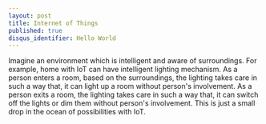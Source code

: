 ```yaml
---
layout: post
title: Internet of Things
published: true
disqus_identifier: Hello World
---
```


Imagine an environment which is intelligent and aware of surroundings. 
For example, home with IoT can have intelligent lighting mechanism. As a person enters a room, based on the surroundings, the lighting takes care in such a way that, it can light up a room without person's involvement. As a person exits a room, the lighting takes care in such a way that, it can switch off the lights or dim them without person's involvement. This is just a small drop in the ocean of possibilities with IoT.
